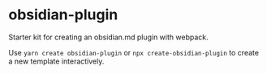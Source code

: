 # obsidian-plugin
Starter kit for creating an obsidian.md plugin with webpack.

Use `yarn create obsidian-plugin` or `npx create-obsidian-plugin` to create a new template interactively. 
